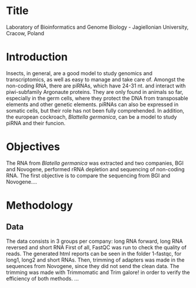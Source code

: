 # Title
Laboratory of Bioinformatics and Genome Biology - Jagiellonian University, Cracow, Poland

# Introduction 
Insects, in general, are a good model to study genomics and transcriptomics, as well as easy to manage and take care of.
Amongst the non-coding RNA, there are piRNAs, which have 24-31 nt. and interact with piwi-subfamily Argonaute proteins. They are only found in animals so far, especially in the germ cells, where they protect the DNA from transposable elements and other genetic elements. 
piRNAs can also be expressed in somatic cells, but their role has not been fully comprehended.
In addition, the european cockroach, *Blattella germanica*, can be a model to study piRNA and their funcion.

# Objectives
The RNA from *Blatella germanica* was extracted and two companies, BGI and Novogene, performed rRNA depletion and sequencing of non-coding RNA.
The first objective is to compare the sequencing from BGI and Novogene....


# Methodology

## Data
The data consists in 3 groups per company: long RNA forward, long RNA reversed and short RNA
First of all, FastQC was run to check the quality of reads. The generated html reports can be seen in the folder 1-fastqc, for long1, long2 and short RNAs.
Then, trimming of adapters was made in the sequences from Novogene, since they did not send the clean data.
The trimming was made with Trimmomatic and Trim galore! in order to verify the efficiency of both methods.
...
